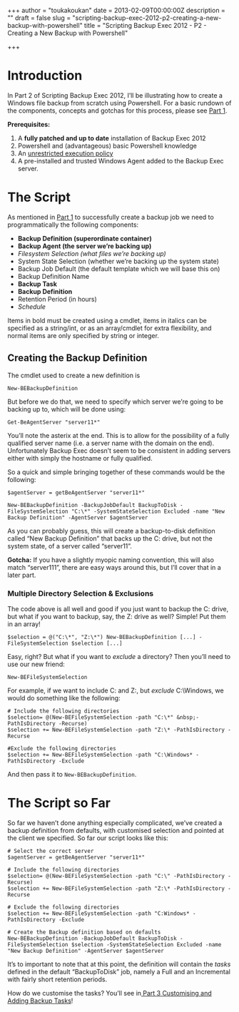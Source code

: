 +++
author = "toukakoukan"
date = 2013-02-09T00:00:00Z
description = ""
draft = false
slug = "scripting-backup-exec-2012-p2-creating-a-new-backup-with-powershell"
title = "Scripting Backup Exec 2012 - P2 - Creating a New Backup with Powershell"

+++

# Introduction

In Part 2 of Scripting Backup Exec 2012, I’ll be illustrating how to create a Windows file backup from scratch using Powershell. For a basic rundown of the components, concepts and gotchas for this process, please see [Part 1](http://wp.me/pBnHz-2p).

**Prerequisites:**

1. A **fully patched and up to date** installation of Backup Exec 2012
2. Powershell and (advantageous) basic Powershell knowledge
3. An [unrestricted execution policy](http://technet.microsoft.com/en-us/library/ee176961.aspx)
4. A pre-installed and trusted Windows Agent added to the Backup Exec server.


# The Script

As mentioned in [Part 1](http://wp.me/pBnHz-2p) to successfully create a backup job we need to programmatically the following components:

- **Backup Definition (superordinate container)**
- **Backup Agent (the server we’re backing up)**
- *Filesystem Selection (what files we’re backing up)*
- System State Selection (whether we’re backing up the system state)
- Backup Job Default (the default template which we will base this on)
- Backup Definition Name
- **Backup Task**
- **Backup Definition**
- Retention Period (in hours)
- *Schedule*

Items in bold must be created using a cmdlet, items in italics can be specified as a string/int, or as an array/cmdlet for extra flexibility, and normal items are only specified by string or integer.


## Creating the Backup Definition

The cmdlet used to create a new definition is

```
New-BEBackupDefinition
```

But before we do that, we need to specify which server we’re going to be backing up to, which will be done using:

```
Get-BeAgentServer "server11*"
```

You’ll note the asterix at the end. This is to allow for the possibility of a fully qualified server name (i.e. a server name with the domain on the end). Unfortunately Backup Exec doesn’t seem to be consistent in adding servers either with simply the hostname or fully qualified.

So a quick and simple bringing together of these commands would be the following:

```
$agentServer = getBeAgentServer "server11*"

New-BEBackupDefinition -BackupJobDefault BackupToDisk -FileSystemSelection "C:\*" -SystemStateSelection Excluded -name "New Backup Definition" -AgentServer $agentServer
```

As you can probably guess, this will create a backup-to-disk definition called “New Backup Definition” that backs up the C: drive, but not the system state, of a server called “server11”.

**Gotcha:** If you have a slightly myopic naming convention, this will also match “server111”, there are easy ways around this, but I’ll cover that in a later part.

### Multiple Directory Selection & Exclusions

The code above is all well and good if you just want to backup the C: drive, but what if you want to backup, say, the Z: drive as well? Simple! Put them in an array!

```
$selection = @("C:\*", "Z:\*") New-BEBackupDefinition [...] -FileSystemSelection $selection [...]
```

Easy, right? But what if you want to *exclude* a directory? Then you’ll need to use our new friend:

```
New-BEFileSystemSelection
```

For example, if we want to include C: and Z:, but *exclude* C:\Windows, we would do something like the following:

```
# Include the following directories
$selection= @(New-BEFileSystemSelection -path "C:\*" &nbsp;-PathIsDirectory -Recurse)
$selection += New-BEFileSystemSelection -path "Z:\* -PathIsDirectory -Recurse

#Exclude the following directories
$selection += New-BEFileSystemSelection -path "C:\Windows* -PathIsDirectory -Exclude
```

And then pass it to `New-BEBackupDefinition`.


# The Script so Far

So far we haven’t done anything especially complicated, we’ve created a backup definition from defaults, with customised selection and pointed at the client we specified. So far our script looks like this:

```
# Select the correct server
$agentServer = getBeAgentServer "server11*"

# Include the following directories
$selection= @(New-BEFileSystemSelection -path "C:\" -PathIsDirectory -Recurse)
$selection += New-BEFileSystemSelection -path "Z:\* -PathIsDirectory -Recurse

# Exclude the following directories
$selection += New-BEFileSystemSelection -path "C:Windows* -PathIsDirectory -Exclude

# Create the Backup definition based on defaults
New-BEBackupDefinition -BackupJobDefault BackupToDisk -FileSystemSelection $selection -SystemStateSelection Excluded -name "New Backup Definition" -AgentServer $agentServer
```

It’s to important to note that at this point, the definition will contain the *tasks* defined in the default “BackupToDisk” job, namely a Full and an Incremental with fairly short retention periods.

How do we customise the tasks? You’ll see in[ Part 3 Customising and Adding Backup Tasks](http://wp.me/pBnHz-49)!

